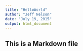 ```yaml
---
title: "HelloWorld"
author: "Jeff Nelson"
date: "July 19, 2015"
output: html_document
---
```

## This is a Markdown file

